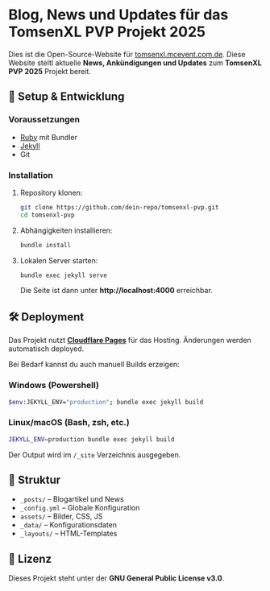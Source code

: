 # Blog, News und Updates für das TomsenXL PVP Projekt 2025  

Dies ist die Open-Source-Website für [tomsenxl.mcevent.com.de](https://tomsenxl.mcevent.com.de). Diese Website steltl aktuelle **News, Ankündigungen und Updates** zum **TomsenXL PVP 2025** Projekt bereit.  

## 🚀 Setup & Entwicklung  

### Voraussetzungen  

- [Ruby](https://www.ruby-lang.org/) mit Bundler  
- [Jekyll](https://jekyllrb.com/)  
- Git  

### Installation  

1. Repository klonen:  

   ```sh
   git clone https://github.com/dein-repo/tomsenxl-pvp.git
   cd tomsenxl-pvp
   ```

2. Abhängigkeiten installieren:

   ```sh
   bundle install
   ```

3. Lokalen Server starten:  

   ```sh
   bundle exec jekyll serve
   ```

   Die Seite ist dann unter **http://localhost:4000** erreichbar.  

## 🛠 Deployment

Das Projekt nutzt [**Cloudflare Pages**](https://pages.cloudflare.com) für das Hosting. Änderungen werden automatisch deployed.  

Bei Bedarf kannst du auch manuell Builds erzeigen:  

### Windows (Powershell)

```sh
$env:JEKYLL_ENV="production"; bundle exec jekyll build
```

### Linux/macOS (Bash, zsh, etc.)

```bash
JEKYLL_ENV=production bundle exec jekyll build
```

Der Output wird im `/_site` Verzeichnis ausgegeben.

## 📂 Struktur  

- `_posts/` – Blogartikel und News  
- `_config.yml` – Globale Konfiguration  
- `assets/` – Bilder, CSS, JS  
- `_data/` – Konfigurationsdaten  
- `_layouts/` – HTML-Templates  

## 📜 Lizenz

Dieses Projekt steht unter der **GNU General Public License v3.0**.
